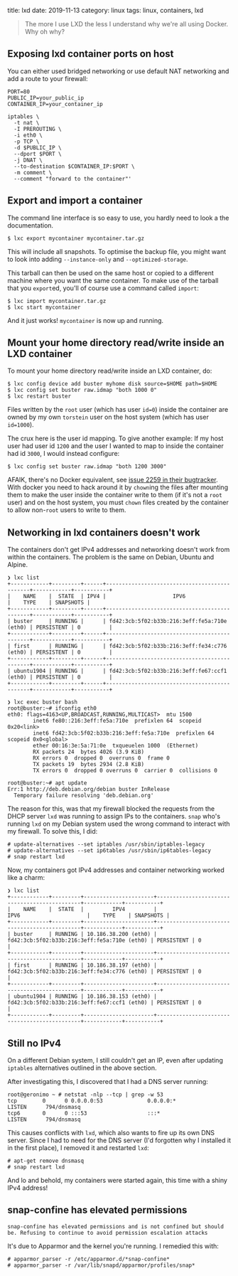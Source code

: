 title: lxd
date: 2019-11-13
category: linux
tags: linux, containers, lxd

> The more I use LXD the less I understand why we're all using
> Docker. Why oh why?

## Exposing lxd container ports on host

You can either used bridged networking or use default NAT networking
and add a route to your firewall:

```text
PORT=80
PUBLIC_IP=your_public_ip
CONTAINER_IP=your_container_ip

iptables \
  -t nat \
  -I PREROUTING \
  -i eth0 \
  -p TCP \
  -d $PUBLIC_IP \
  --dport $PORT \
  -j DNAT \
  --to-destination $CONTAINER_IP:$PORT \
  -m comment \
  --comment "forward to the container"'
```

## Export and import a container

The command line interface is so easy to use, you hardly need to look
a the documentation.


```text
$ lxc export mycontainer mycontainer.tar.gz
```

This will include all snapshots. To optimise the backup file, you
might want to look into adding `--instance-only` and
`--optimized-storage`.

This tarball can then be used on the same host or copied to a
different machine where you want the same container. To make use of
the tarball that you `export`ed, you'll of course use a command called
`import`:

```text
$ lxc import mycontainer.tar.gz
$ lxc start mycontainer
```

And it just works! `mycontainer` is now up and running.

## Mount your home directory read/write inside an LXD container

To mount your home directory read/write inside an LXD container, do:

```text
$ lxc config device add buster myhome disk source=$HOME path=$HOME
$ lxc config set buster raw.idmap "both 1000 0"
$ lxc restart buster
```

Files written by the `root` user (which has user `id=0`) inside the
container are owned by my own `torstein` user on the host system
(which has user `id=1000`).

The crux here is the user id mapping. To give another example: If my
host user had user id `1200` and the user I wanted to map to inside
the container had id `3000`, I would instead configure:

```
$ lxc config set buster raw.idmap "both 1200 3000"
```

AFAIK, there's no Docker equivalent, see [issue 2259 in their
bugtracker](https://github.com/moby/moby/issues/2259). With docker
you need to hack around it by `chown`ing the files after mounting them
to make the user inside the container write to them (if it's not a
`root` user) and on the host system, you must `chown` files created by
the container to allow non-`root` users to write to them.

## Networking in lxd containers doesn't work

The containers don't get IPv4 addresses and networking doesn't work
from within the containers. The problem is the same on Debian, Ubuntu
and Alpine.

```text
❯ lxc list
+------------+---------+------+----------------------------------------------+------------+-----------+
|    NAME    |  STATE  | IPV4 |                     IPV6                     |    TYPE    | SNAPSHOTS |
+------------+---------+------+----------------------------------------------+------------+-----------+
| buster     | RUNNING |      | fd42:3cb:5f02:b33b:216:3eff:fe5a:710e (eth0) | PERSISTENT | 0         |
+------------+---------+------+----------------------------------------------+------------+-----------+
| first      | RUNNING |      | fd42:3cb:5f02:b33b:216:3eff:fe34:c776 (eth0) | PERSISTENT | 0         |
+------------+---------+------+----------------------------------------------+------------+-----------+
| ubuntu1904 | RUNNING |      | fd42:3cb:5f02:b33b:216:3eff:fe67:ccf1 (eth0) | PERSISTENT | 0         |
+------------+---------+------+----------------------------------------------+------------+-----------+
```

```text
❯ lxc exec buster bash
root@buster:~# ifconfig eth0
eth0: flags=4163<UP,BROADCAST,RUNNING,MULTICAST>  mtu 1500
        inet6 fe80::216:3eff:fe5a:710e  prefixlen 64  scopeid 0x20<link>
        inet6 fd42:3cb:5f02:b33b:216:3eff:fe5a:710e  prefixlen 64  scopeid 0x0<global>
        ether 00:16:3e:5a:71:0e  txqueuelen 1000  (Ethernet)
        RX packets 24  bytes 4026 (3.9 KiB)
        RX errors 0  dropped 0  overruns 0  frame 0
        TX packets 19  bytes 2934 (2.8 KiB)
        TX errors 0  dropped 0 overruns 0  carrier 0  collisions 0
```

```text
root@buster:~# apt update
Err:1 http://deb.debian.org/debian buster InRelease
  Temporary failure resolving 'deb.debian.org'
```

The reason for this, was that my firewall blocked the requests from
the DHCP server `lxd` was running to assign IPs to the
containers. `snap` who's running `lxd` on my Debian system used the
wrong command to interact with my firewall. To solve this, I did:

```text
# update-alternatives --set iptables /usr/sbin/iptables-legacy
# update-alternatives --set ip6tables /usr/sbin/ip6tables-legacy
# snap restart lxd
```

Now, my containers got IPv4 addresses and container networking worked
like a charm:

```text
❯ lxc list
+------------+---------+----------------------+----------------------------------------------+------------+-----------+
|    NAME    |  STATE  |         IPV4         |                     IPV6                     |    TYPE    | SNAPSHOTS |
+------------+---------+----------------------+----------------------------------------------+------------+-----------+
| buster     | RUNNING | 10.186.38.200 (eth0) | fd42:3cb:5f02:b33b:216:3eff:fe5a:710e (eth0) | PERSISTENT | 0         |
+------------+---------+----------------------+----------------------------------------------+------------+-----------+
| first      | RUNNING | 10.186.38.197 (eth0) | fd42:3cb:5f02:b33b:216:3eff:fe34:c776 (eth0) | PERSISTENT | 0         |
+------------+---------+----------------------+----------------------------------------------+------------+-----------+
| ubuntu1904 | RUNNING | 10.186.38.153 (eth0) | fd42:3cb:5f02:b33b:216:3eff:fe67:ccf1 (eth0) | PERSISTENT | 0         |
+------------+---------+----------------------+----------------------------------------------+------------+-----------+
```

## Still no IPv4

On a different Debian system, I still couldn't get an IP, even after
updating `iptables` alternatives outlined in the above section.

After investigating this, I discovered that I had a DNS server running:

```text
root@geronimo ~ # netstat -nlp --tcp | grep -w 53
tcp        0      0 0.0.0.0:53              0.0.0.0:*               LISTEN      794/dnsmasq
tcp6       0      0 :::53                   :::*                    LISTEN      794/dnsmasq
```

This causes conflicts with `lxd`, which also wants to fire up its own
DNS server. Since I had to need for the DNS server (I'd forgotten why
I installed it in the first place), I removed it and restarted `lxd`:

```text
# apt-get remove dnsmasq
# snap restart lxd
```

And lo and behold, my containers were started again, this time with a
shiny IPv4 address!

## snap-confine has elevated permissions

```text
snap-confine has elevated permissions and is not confined but should
be. Refusing to continue to avoid permission escalation attacks
```

It's due to Apparmor and the kernel you're running. I remedied this
with:

```text
# apparmor_parser -r /etc/apparmor.d/*snap-confine*
# apparmor_parser -r /var/lib/snapd/apparmor/profiles/snap*
```

